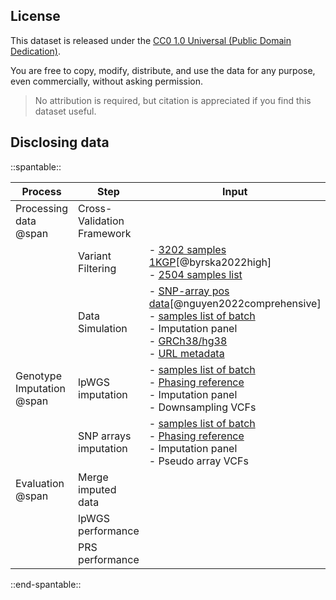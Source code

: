 ## License

This dataset is released under the [CC0 1.0 Universal (Public Domain Dedication)](https://creativecommons.org/publicdomain/zero/1.0/).

You are free to copy, modify, distribute, and use the data for any purpose, even commercially, without asking permission.

> No attribution is required, but citation is appreciated if you find this dataset useful.

## Disclosing data


::spantable::

| Process                   | Step                       | Input                                                                                                              | Output      |
|---------------------------|----------------------------|--------------------------------------------------------------------------------------------------------------------|-------------|
| Processing data  @span    | Cross-Validation Framework |                                                                                                                    |             |
|    | Variant Filtering          | - [3202 samples 1KGP][7][@byrska2022high]<br> - [2504 samples list][8]                                                                                                                    | - Imputation panel            |
|                           | Data Simulation            | - [SNP-array pos data][3][@nguyen2022comprehensive]<br>- [samples list of batch][2]<br>- Imputation panel<br>- [GRCh38/hg38][4]<br>- [URL metadata][6]                                                                                                                    | - Pseudo array VCFs <br>- Downsampling VCFs|
| Genotype Imputation @span | lpWGS  imputation          | - [samples list of batch][2]<br>- [Phasing reference][1]<br>- Imputation panel<br>- Downsampling VCFs                                               | - lpWGS VCF files        |
|                           | SNP arrays imputation      | - [samples list of batch][2]<br>- [Phasing reference][1]<br>- Imputation panel<br>- Pseudo array VCFs | - SNP-array VCF files            |
| Evaluation @span          | Merge imputed data         |                                                                                                                    |             |
|                           | lpWGS performance          |                                                                                                                    |             |
|                           | PRS performance            |                                                                                                                    |             |

::end-spantable::


[1]: https://github.com/KTest-VN/lps_paper/tree/main/support_data/maps 
[2]: https://github.com/KTest-VN/lps_paper/tree/main/support_data/sample_list
[3]: https://github.com/KTest-VN/lps_paper/tree/main/support_data/input_array
[4]: https://ftp.ncbi.nlm.nih.gov/genomes/all/GCA/000/001/405/GCA_000001405.15_GRCh38/
[6]: https://github.com/KTest-VN/lps_paper/tree/main/support_data/meta_10_folds
[7]: https://ftp.1000genomes.ebi.ac.uk/vol1/ftp/data_collections/1000G_2504_high_coverage/working/20201028_3202_phased
[8]: https://github.com/KTest-VN/lps_paper/blob/main/imputation/lowpass_imputation/bin/download_2504_AC_filter.sh
